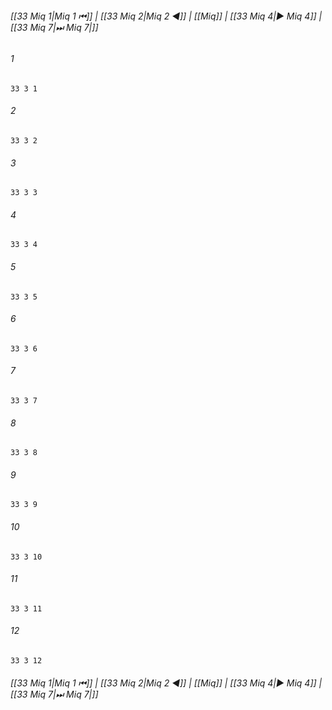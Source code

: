 
###### [[33 Miq 1|Miq 1 ⏮]] | [[33 Miq 2|Miq 2 ◀]] | [[Miq]] | [[33 Miq 4|▶ Miq 4]] | [[33 Miq 7|⏭ Miq 7|]]

###### 1
``` verse
33 3 1 
```
###### 2
``` verse
33 3 2 
```
###### 3
``` verse
33 3 3 
```
###### 4
``` verse
33 3 4 
```
###### 5
``` verse
33 3 5 
```
###### 6
``` verse
33 3 6 
```
###### 7
``` verse
33 3 7 
```
###### 8
``` verse
33 3 8 
```
###### 9
``` verse
33 3 9 
```
###### 10
``` verse
33 3 10 
```
###### 11
``` verse
33 3 11 
```
###### 12
``` verse
33 3 12 
```

###### [[33 Miq 1|Miq 1 ⏮]] | [[33 Miq 2|Miq 2 ◀]] | [[Miq]] | [[33 Miq 4|▶ Miq 4]] | [[33 Miq 7|⏭ Miq 7|]]

